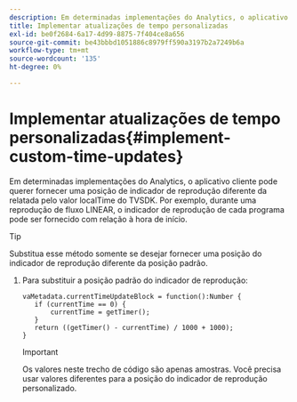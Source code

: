 ```yaml
---
description: Em determinadas implementações do Analytics, o aplicativo cliente pode querer fornecer uma posição de indicador de reprodução diferente da relatada pelo valor localTime do TVSDK. Por exemplo, durante uma reprodução de fluxo LINEAR, o indicador de reprodução de cada programa pode ser fornecido com relação à hora de início.
title: Implementar atualizações de tempo personalizadas
exl-id: be0f2684-6a17-4d99-8875-7f404ce8a656
source-git-commit: be43bbbd1051886c8979ff590a3197b2a7249b6a
workflow-type: tm+mt
source-wordcount: '135'
ht-degree: 0%

---
```


# Implementar atualizações de tempo personalizadas{#implement-custom-time-updates}

Em determinadas implementações do Analytics, o aplicativo cliente pode querer fornecer uma posição de indicador de reprodução diferente da relatada pelo valor localTime do TVSDK. Por exemplo, durante uma reprodução de fluxo LINEAR, o indicador de reprodução de cada programa pode ser fornecido com relação à hora de início.

>[!TIP]
>
>Substitua esse método somente se desejar fornecer uma posição do indicador de reprodução diferente da posição padrão.

1. Para substituir a posição padrão do indicador de reprodução:

   ```
   vaMetadata.currentTimeUpdateBlock = function():Number { 
      if (currentTime == 0) { 
          currentTime = getTimer(); 
      } 
      return ((getTimer() - currentTime) / 1000 + 1000); 
   }
   ```

   >[!IMPORTANT]
   >
   >Os valores neste trecho de código são apenas amostras. Você precisa usar valores diferentes para a posição do indicador de reprodução personalizado.
